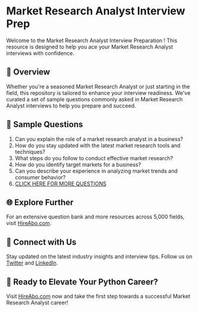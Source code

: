 # Market Research Analyst Interview Prep

Welcome to the Market Research Analyst Interview Preparation ! This resource is designed to help you ace your Market Research Analyst interviews with confidence.

## 🚀 Overview

Whether you're a seasoned Market Research Analyst or just starting in the field, this repository is tailored to enhance your interview readiness. We've curated a set of sample questions commonly asked in Market Research Analyst interviews to help you prepare and succeed.

## 📝 Sample Questions

1. Can you explain the role of a market research analyst in a business?
2. How do you stay updated with the latest market research tools and techniques?
3. What steps do you follow to conduct effective market research?
4. How do you identify target markets for a business?
5. Can you describe your experience in analyzing market trends and consumer behavior?
6. [CLICK HERE FOR MORE QUESTIONS](https://hireabo.com/job/1_4_26/Market%20Research%20Analyst)

## 🌐 Explore Further

For an extensive question bank and more resources across 5,000 fields, visit [HireAbo.com](https://www.hireabo.com).

## 📱 Connect with Us

Stay updated on the latest industry insights and interview tips. Follow us on [Twitter](https://twitter.com/hireabo) and [LinkedIn](https://www.linkedin.com/in/hire-abo-3609972a8/).

## 🚀 Ready to Elevate Your Python Career?

Visit [HireAbo.com](https://www.hireabo.com) now and take the first step towards a successful Market Research Analyst career!
